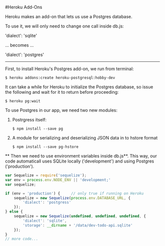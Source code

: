 #Heroku Add-Ons

Heroku makes an add-on that lets us use a Postgres database.

To use it, we will only need to change one call inside db.js:

'dialect': 'sqlite'

... becomes ...

'dialect': 'postgres'

---
First, to install Heroku's Postgres add-on, we run from terminal:

`$ heroku addons:create heroku-postgresql:hobby-dev`


It can take a while for Heroku to initialize the Postgres database, so issue the following and wait for it to return before proceeding:

`$ heroku pg:wait`

To use Postgres in our app, we need two new modules:

1. Postrgress itself:

    `$ npm install --save pg`

2. A module for serializing and deserializing JSON data in to hstore format

    `$ npm install --save pg-hstore`

** Then we need to use environment variables inside db.js**.  This way, our code automaticall uses SQLite locally ('development') and using Postgres ('production').

```js
var Sequelize = require('sequelize');
var env = process.env.NODE_ENV || 'development;'
var sequelize;

if (env = 'production') {     // only true if running on Heroku
    sequelize = new Sequelize(process.env.DATABASE_URL, {
        'dialect': 'postgress'
    });
} else {
    sequelize = new Sequelize(undefined, undefined, undefined, {
        'dialect': 'sqlite',
        'storage': __dirname + '/data/dev-todo-api.sqlite'
    });
}
// more code...
```